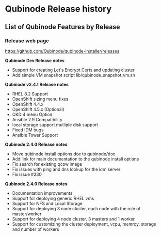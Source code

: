 # Qubinode Release history 

## List of Qubinode Features by Release

### Release web page
https://github.com/Qubinode/qubinode-installer/releases

**Qubinode Dev Release notes**
* Support for creating Let's Encrypt Certs and updating cluster
* Add simple VM snapshot script lib/qubinode_snapshot_vm.sh

**Qubinode v2.4.1 Release notes**
* RHEL 8.2 Support
* OpenShift sizing menu fixes
* OpenShift 4.4.x
* OpenShift 4.5.x (Optional)
* OKD 4 menu Option
* Ansible 2.9 Compatibility
* local storage support mutliple disk support
* Fixed IDM bugs
* Ansible Tower Support

**Qubinode 2.4.0 Release notes**
* Move qubinode install options doc to qubinode/doc
* Add link for main documentation to the qubinode install options
* Fix search for existing qcow image
* Fix issues with ping and dns lookup for the idm server
* Fix issue #230

**Qubinode 2.4.0 Release notes**

* Documentation improvements
* Support for deploying generic RHEL vms
* Support for NFS and Local Storage
* Support for deploying 3 node cluster, each node with the role of master/worker
* Support for deploying 4 node cluster, 3 masters and 1 worker
* Support for customizing the cluster deployment, vcpu, memroy, storage and number of workers
